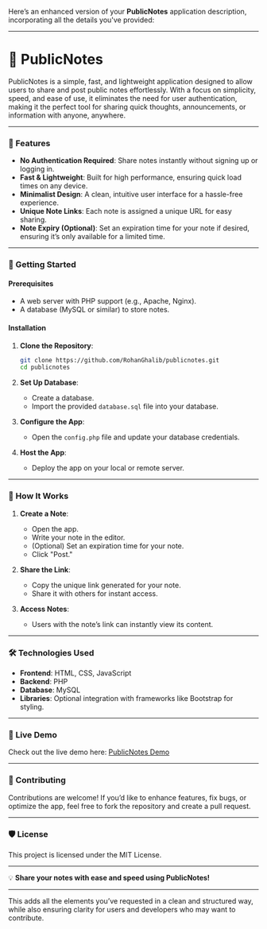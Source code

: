 Here’s an enhanced version of your **PublicNotes** application description, incorporating all the details you've provided:

---

# 📝 PublicNotes

PublicNotes is a simple, fast, and lightweight application designed to allow users to share and post public notes effortlessly. With a focus on simplicity, speed, and ease of use, it eliminates the need for user authentication, making it the perfect tool for sharing quick thoughts, announcements, or information with anyone, anywhere.

---

### 🌟 Features
- **No Authentication Required**: Share notes instantly without signing up or logging in.
- **Fast & Lightweight**: Built for high performance, ensuring quick load times on any device.
- **Minimalist Design**: A clean, intuitive user interface for a hassle-free experience.
- **Unique Note Links**: Each note is assigned a unique URL for easy sharing.
- **Note Expiry (Optional)**: Set an expiration time for your note if desired, ensuring it’s only available for a limited time.

---

### 🚀 Getting Started

#### **Prerequisites**
- A web server with PHP support (e.g., Apache, Nginx).
- A database (MySQL or similar) to store notes.

#### **Installation**

1. **Clone the Repository**:
   ```bash
   git clone https://github.com/RohanGhalib/publicnotes.git
   cd publicnotes
   ```

2. **Set Up Database**:
   - Create a database.
   - Import the provided `database.sql` file into your database.

3. **Configure the App**:
   - Open the `config.php` file and update your database credentials.

4. **Host the App**:
   - Deploy the app on your local or remote server.

---

### 📖 How It Works

1. **Create a Note**:
   - Open the app.
   - Write your note in the editor.
   - (Optional) Set an expiration time for your note.
   - Click "Post."

2. **Share the Link**:
   - Copy the unique link generated for your note.
   - Share it with others for instant access.

3. **Access Notes**:
   - Users with the note’s link can instantly view its content.

---

### 🛠️ Technologies Used
- **Frontend**: HTML, CSS, JavaScript
- **Backend**: PHP
- **Database**: MySQL
- **Libraries**: Optional integration with frameworks like Bootstrap for styling.

---

### 🔗 Live Demo
Check out the live demo here: [PublicNotes Demo](#)

---

### 🤝 Contributing
Contributions are welcome! If you’d like to enhance features, fix bugs, or optimize the app, feel free to fork the repository and create a pull request.

---

### 🛡️ License
This project is licensed under the MIT License.

---

💡 **Share your notes with ease and speed using PublicNotes!**

---

This adds all the elements you’ve requested in a clean and structured way, while also ensuring clarity for users and developers who may want to contribute.
